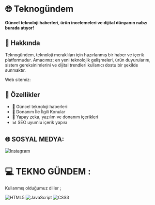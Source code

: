 # 🌐 Teknogündem

**Güncel teknoloji haberleri, ürün incelemeleri ve dijital dünyanın nabzı burada atıyor!**

## 📣 Hakkında

Teknogündem, teknoloji meraklıları için hazırlanmış bir haber ve içerik platformudur. Amacımız; en yeni teknolojik gelişmeleri, ürün duyurularını, sistem gereksinimlerini ve dijital trendleri kullanıcı dostu bir şekilde sunmaktır.

Web sitemiz: 

## 🚀 Özellikler

- 📰 Güncel teknoloji haberleri
- 📱 Donanım İle İlgili  Konular 
- 🧠 Yapay zeka, yazılım ve donanım içerikleri
- 📊 SEO uyumlu içerik yapısı


## 🌐 SOSYAL MEDYA:
[![Instagram](https://img.shields.io/badge/Instagram-%23E4405F.svg?logo=Instagram&logoColor=white)](https://instagram.com/nusrettemizyurekk) 

# 💻 TEKNO GÜNDEM :

Kullanmış olduğumuz  diller ;

![HTML5](https://img.shields.io/badge/html5-%23E34F26.svg?style=for-the-badge&logo=html5&logoColor=white) ![JavaScript](https://img.shields.io/badge/javascript-%23323330.svg?style=for-the-badge&logo=javascript&logoColor=%23F7DF1E) ![CSS3](https://img.shields.io/badge/css3-%231572B6.svg?style=for-the-badge&logo=css3&logoColor=white)


<!-- Proudly created with GPRM ( https://gprm.itsvg.in ) -->
